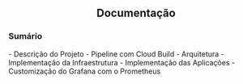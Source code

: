 <h2 align="center"> Documentação</h2>
<h3>Sumário</h3>
- Descrição do Projeto
- Pipeline com Cloud Build
- Arquitetura
- Implementação da Infraestrutura
- Implementação das Aplicações
- Customização do Grafana com o Prometheus
